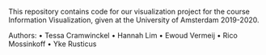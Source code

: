 This repository contains code for our visualization project for the course Information Visualization, given at the University of Amsterdam 2019-2020.

Authors:
• Tessa Cramwinckel
• Hannah Lim
• Ewoud Vermeij
• Rico Mossinkoff
• Yke Rusticus
